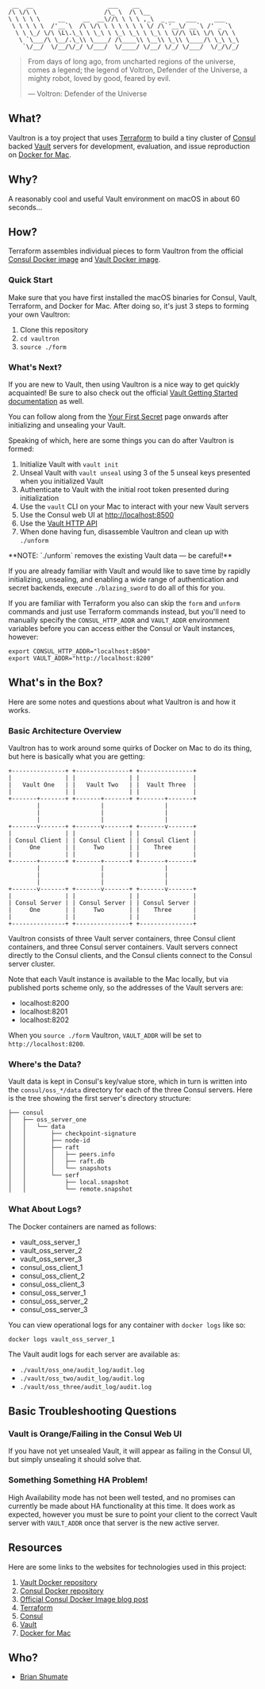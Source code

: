 
     __  __                     ___    __
    /\ \/\ \                   /\_ \  /\ \__
    \ \ \ \ \     __     __  __\//\ \ \ \ ,_\  _ __   ___     ___
     \ \ \ \ \  /'__`\  /\ \/\ \ \ \ \ \ \ \/ /\`'__\/ __`\ /' _ `\
      \ \ \_/ \/\ \L\.\_\ \ \_\ \ \_\ \_\ \ \_\ \ \//\ \L\ \/\ \/\ \
       \ `\___/\ \__/.\_\\ \____/ /\____\\ \__\\ \_\\ \____/\ \_\ \_\
        `\/__/  \/__/\/_/ \/___/  \/____/ \/__/ \/_/ \/___/  \/_/\/_/


> From days of long ago, from uncharted regions of the universe, comes a
> legend; the legend of Voltron, Defender of the Universe, a mighty robot,
> loved by good, feared by evil.
>
> — Voltron: Defender of the Universe

## What?

Vaultron is a toy project that uses [Terraform](https://www.terraform.io/)
to build a tiny cluster of [Consul](https://www.consul.io/) backed
[Vault](https://www.vaultproject.io/) servers for development, evaluation,
and issue reproduction on [Docker for Mac](https://www.docker.com/docker-mac).

## Why?

A reasonably cool and useful Vault environment on macOS in about 60 seconds...

## How?

Terraform assembles individual pieces to form Vaultron from the official
[Consul Docker image](https://hub.docker.com/_/consul/) and
[Vault Docker image](https://hub.docker.com/_/vault/).

### Quick Start

Make sure that you have first installed the macOS binaries for Consul, Vault,
Terraform, and Docker for Mac. After doing so, it's just 3 steps to forming
your own Vaultron:

1. Clone this repository
2. `cd vaultron`
3. `source ./form`

### What's Next?

If you are new to Vault, then using Vaultron is a nice way to get quickly
acquainted! Be sure to also check out the official [Vault
Getting Started documentation](https://www.vaultproject.io/intro/getting-started/install.html) as well.

You can follow along from the [Your First Secret](https://www.vaultproject.io/intro/getting-started/first-secret.html) page onwards after initializing and
unsealing your Vault.

Speaking of which, here are some things you can do after Vaultron is formed:

1. Initialize Vault with `vault init`
2. Unseal Vault with `vault unseal` using 3 of the 5 unseal keys presented
   when you initialized Vault
3. Authenticate to Vault with the initial root token presented during
   initialization
4. Use the `vault` CLI on your Mac to interact with your new Vault servers
5. Use the Consul web UI at [http://localhost:8500](http://localhost:8500)
6. Use the [Vault HTTP API](https://www.vaultproject.io/api/index.html)
7. When done having fun, disassemble Vaultron and clean up with `./unform`

<Warning>
**NOTE: `./unform` removes the existing Vault data — be careful!**
</Warning>

If you are already familiar with Vault and would like to save time by
rapidly initializing, unsealing, and enabling a wide range of authentication
and secret backends, execute `./blazing_sword` to do all of this for you.

If you are familiar with Terraform you also can skip the `form` and `unform`
commands and just use Terraform commands instead, but you'll need to manually
specify the `CONSUL_HTTP_ADDR` and `VAULT_ADDR` environment variables
before you can access either the Consul or Vault instances, however:

```
export CONSUL_HTTP_ADDR="localhost:8500"
export VAULT_ADDR="http://localhost:8200"
```

## What's in the Box?

Here are some notes and questions about what Vaultron is and how it works.

### Basic Architecture Overview

Vaultron has to work around some quirks of Docker on Mac to do its thing, but
here is basically what you are getting:

```
+---------------+ +---------------+ +---------------+
|               | |               | |               |
|   Vault One   | |   Vault Two   | |  Vault Three  |
|               | |               | |               |
+-------+-------+ +-------+-------+ +-------+-------+
        |                 |                 |
        |                 |                 |
        |                 |                 |
+-------v-------+ +-------v-------+ +-------v-------+
|               | |               | |               |
| Consul Client | | Consul Client | | Consul Client |
|     One       | |     Two       | |    Three      |
|               | |               | |               |
+-------+-------+ +-------+-------+ +-------+-------+
        |                 |                 |
        |                 |                 |
        |                 |                 |
+-------v-------+ +-------v-------+ +-------v-------+
|               | |               | |               |
| Consul Server | | Consul Server | | Consul Server |
|     One       | |     Two       | |    Three      |
|               | |               | |               |
+---------------+ +---------------+ +---------------+
```

Vaultron consists of three Vault server containers, three Consul client
containers, and three Consul server containers. Vault servers connect
directly to the Consul clients, and the Consul clients connect to the
Consul server cluster.

Note that each Vault instance is available to the Mac locally, but via
published ports scheme only, so the addresses of the Vault servers are:

- localhost:8200
- localhost:8201
- localhost:8202

When you `source ./form` Vaultron, `VAULT_ADDR` will be set to
`http://localhost:8200`.

### Where's the Data?

Vault data is kept in Consul's key/value store, which in turn is written into
the `consul/oss_*/data` directory for each of the three Consul servers. Here
is the tree showing the first server's directory structure:

```
├── consul
│   ├── oss_server_one
│   │   └── data
│   │       ├── checkpoint-signature
│   │       ├── node-id
│   │       ├── raft
│   │       │   ├── peers.info
│   │       │   ├── raft.db
│   │       │   └── snapshots
│   │       └── serf
│   │           ├── local.snapshot
│   │           └── remote.snapshot
```

### What About Logs?

The Docker containers are named as follows:

- vault_oss_server_1
- vault_oss_server_2
- vault_oss_server_3
- consul_oss_client_1
- consul_oss_client_2
- consul_oss_client_3
- consul_oss_server_1
- consul_oss_server_2
- consul_oss_server_3

You can view operational logs for any container with `docker logs` like so:

```
docker logs vault_oss_server_1
```

The Vault audit logs for each server are available as:

- `./vault/oss_one/audit_log/audit.log`
- `./vault/oss_two/audit_log/audit.log`
- `./vault/oss_three/audit_log/audit.log`

## Basic Troubleshooting Questions

### Vault is Orange/Failing in the Consul Web UI

If you have not yet unsealed Vault, it will appear as failing in the Consul
UI, but simply unsealing it should solve that.

### Something Something HA Problem!

High Availability mode has not been well tested, and no promises can currently
be made about HA functionality at this time. It does work as expected, however
you must be sure to point your client to the correct Vault server
with `VAULT_ADDR` once that server is the new active server.

## Resources

Here are some links to the websites for technologies used in this project:

1. [Vault Docker repository](https://hub.docker.com/_/vault/)
3. [Consul Docker repository](https://hub.docker.com/_/consul/)
3. [Official Consul Docker Image blog post](https://www.hashicorp.com/blog/official-consul-docker-image/)
4. [Terraform](https://www.terraform.io/)
5. [Consul](https://www.consul.io/)
6. [Vault](https://www.vaultproject.io/)
7. [Docker for Mac](https://www.docker.com/docker-mac)

## Who?

- [Brian Shumate](http://brianshumate.com/)
